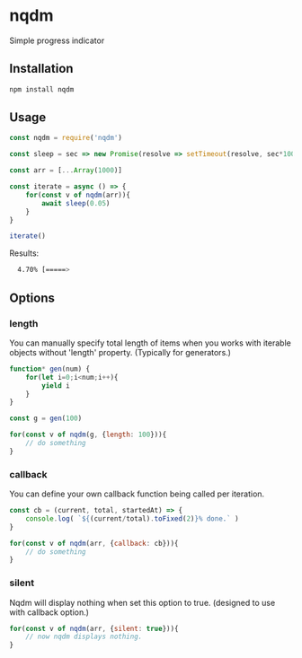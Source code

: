 # nqdm
Simple progress indicator

## Installation

```sh
npm install nqdm
```

## Usage

```js
const nqdm = require('nqdm')

const sleep = sec => new Promise(resolve => setTimeout(resolve, sec*1000))

const arr = [...Array(1000)]

const iterate = async () => {
	for(const v of nqdm(arr)){
		await sleep(0.05)
	}
}

iterate()
```

Results:

```sh
  4.70% [=====>                                                                   ] 00:00:04 00:01:37 [19.72 iter/sec]
```

## Options

### length

You can manually specify total length of items when you works with iterable objects without 'length' property. (Typically for generators.)

```js
function* gen(num) {
	for(let i=0;i<num;i++){
		yield i
	}
}

const g = gen(100)

for(const v of nqdm(g, {length: 100})){
	// do something
}
```

### callback

You can define your own callback function being called per iteration.

```js
const cb = (current, total, startedAt) => {
	console.log( `${(current/total).toFixed(2)}% done.` ) 
}

for(const v of nqdm(arr, {callback: cb})){
	// do something
}

```

### silent

Nqdm will display nothing when set this option to true. (designed to use with callback option.)

```js
for(const v of nqdm(arr, {silent: true})){
	// now nqdm displays nothing.
}
```